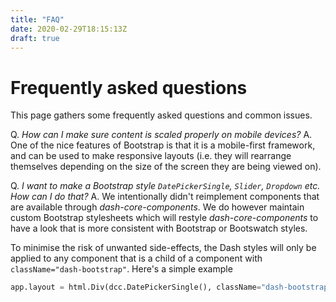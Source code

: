 ```yaml
---
title: "FAQ"
date: 2020-02-29T18:15:13Z
draft: true
---
```


# Frequently asked questions

This page gathers some frequently asked questions and common issues.

Q. _How can I make sure content is scaled properly on mobile devices?_
A. One of the nice features of Bootstrap is that it is a mobile-first framework, and can be used to make responsive layouts (i.e. they will rearrange themselves depending on the size of the screen they are being viewed on).

Q. _I want to make a Bootstrap style `DatePickerSingle`, `Slider`, `Dropdown` etc. How can I do that?_
A. We intentionally didn't reimplement components that are available through _dash-core-components_. We do however maintain custom Bootstrap stylesheets which will restyle _dash-core-components_ to have a look that is more consistent with Bootstrap or Bootswatch styles.

To minimise the risk of unwanted side-effects, the Dash styles will only be applied to any component that is a child of a component with `className="dash-bootstrap"`. Here's a simple example

```python
app.layout = html.Div(dcc.DatePickerSingle(), className="dash-bootstrap")
```
